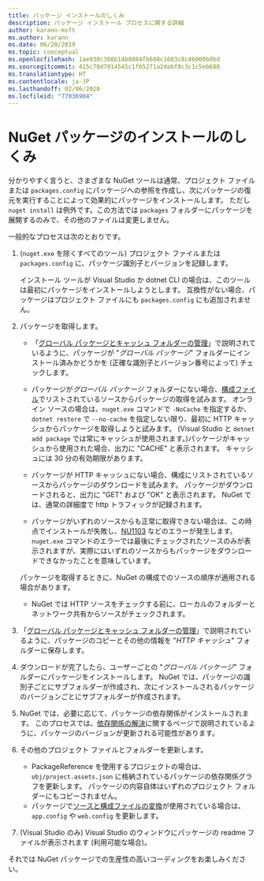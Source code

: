 ```yaml
---
title: パッケージ インストールのしくみ
description: パッケージ インストール プロセスに関する詳細
author: karann-msft
ms.author: karann
ms.date: 06/20/2019
ms.topic: conceptual
ms.openlocfilehash: 1ae030c308b14b8884fb608c1683c8c46000b0bd
ms.sourcegitcommit: 415c70d7014545c1f65271a2debf8c3c1c5eb688
ms.translationtype: HT
ms.contentlocale: ja-JP
ms.lasthandoff: 02/06/2020
ms.locfileid: "77036904"
---
```

# <a name="what-happens-when-a-nuget-package-is-installed"></a>NuGet パッケージのインストールのしくみ

分かりやすく言うと、さまざまな NuGet ツールは通常、プロジェクト ファイルまたは `packages.config` にパッケージへの参照を作成し、次にパッケージの復元を実行することによって効果的にパッケージをインストールします。 ただし `nuget install` は例外です。この方法では `packages` フォルダーにパッケージを展開するのみで、その他のファイルは変更しません。

一般的なプロセスは次のとおりです。

1. (`nuget.exe` を除くすべてのツール) プロジェクト ファイルまたは `packages.config` に、パッケージ識別子とバージョンを記録します。

   インストール ツールが Visual Studio か dotnet CLI の場合は、このツールは最初にパッケージをインストールしようとします。 互換性がない場合、パッケージはプロジェクト ファイルにも `packages.config` にも追加されません。

2. パッケージを取得します。
   - 「[グローバル パッケージとキャッシュ フォルダーの管理](../consume-packages/managing-the-global-packages-and-cache-folders.md)」で説明されているように、パッケージが "*グローバル パッケージ*" フォルダーにインストール済みかどうかを (正確な識別子とバージョン番号によって) チェックします。

   - パッケージが*グローバル パッケージ* フォルダーにない場合、[構成ファイル](../consume-packages/Configuring-NuGet-Behavior.md)でリストされているソースからパッケージの取得を試みます。 オンライン ソースの場合は、`nuget.exe` コマンドで `-NoCache` を指定するか、`dotnet restore` で `--no-cache` を指定しない限り、最初に HTTP キャッシュからパッケージを取得しようと試みます。 (Visual Studio と `dotnet add package` では常にキャッシュが使用されます。)パッケージがキャッシュから使用された場合、出力に "CACHE" と表示されます。 キャッシュには 30 分の有効期限があります。

   - パッケージが HTTP キャッシュにない場合、構成にリストされているソースからパッケージのダウンロードを試みます。 パッケージがダウンロードされると、出力に "GET" および "OK" と表示されます。 NuGet では、通常の詳細度で http トラフィックが記録されます。

   - パッケージがいずれのソースからも正常に取得できない場合は、この時点でインストールが失敗し、[NU1103](../reference/errors-and-warnings/NU1103.md) などのエラーが発生します。 `nuget.exe` コマンドのエラーでは最後にチェックされたソースのみが表示されますが、実際にはいずれのソースからもパッケージをダウンロードできなかったことを意味しています。

   パッケージを取得するときに、NuGet の構成でのソースの順序が適用される場合があります。

   - NuGet では HTTP ソースをチェックする前に、ローカルのフォルダーとネットワーク共有からソースがチェックされます。

3. 「[グローバル パッケージとキャッシュ フォルダーの管理](../consume-packages/managing-the-global-packages-and-cache-folders.md)」で説明されているように、パッケージのコピーとその他の情報を "*HTTP キャッシュ*" フォルダーに保存します。

4. ダウンロードが完了したら、ユーザーごとの "*グローバル パッケージ*" フォルダーにパッケージをインストールします。 NuGet では、パッケージの識別子ごとにサブフォルダーが作成され、次にインストールされるパッケージのバージョンごとにサブフォルダーが作成されます。

5. NuGet では、必要に応じて、パッケージの依存関係がインストールされます。 このプロセスでは、[依存関係の解決](../concepts/dependency-resolution.md)に関するページで説明されているように、パッケージのバージョンが更新される可能性があります。

6. その他のプロジェクト ファイルとフォルダーを更新します。

    - PackageReference を使用するプロジェクトの場合は、`obj/project.assets.json` に格納されているパッケージの依存関係グラフを更新します。 パッケージの内容自体はいずれのプロジェクト フォルダーにもコピーされません。
    - パッケージで[ソースと構成ファイルの変換](../create-packages/source-and-config-file-transformations.md)が使用されている場合は、`app.config` や `web.config` を更新します。

7. (Visual Studio のみ) Visual Studio のウィンドウにパッケージの readme ファイルが表示されます (利用可能な場合)。

それでは NuGet パッケージでの生産性の高いコーディングをお楽しみください。

